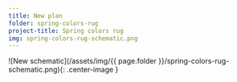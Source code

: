 ```yaml
---
title: New plan
folder: spring-colors-rug
project-title: Spring colors rug
img: spring-colors-rug-schematic.png
---
```

![New schematic](/assets/img/{{ page.folder }}/spring-colors-rug-schematic.png){: .center-image }
